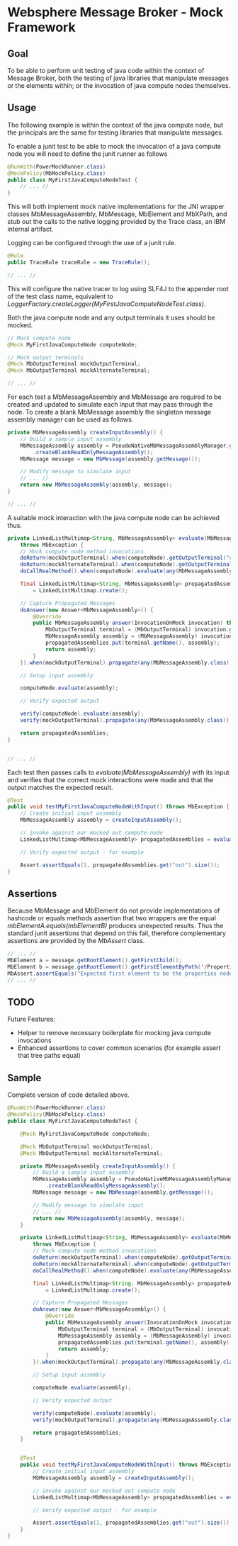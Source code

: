 Websphere Message Broker - Mock Framework
=========================================

Goal
----

To be able to perform unit testing of java code within the context of Message
Broker, both the testing of java libraries that manipulate messages or the
elements within; or the invocation of java compute nodes themselves.

Usage
-----

The following example is within the context of the java compute node, but the
principals are the same for testing libraries that manipulate messages.

To enable a junit test to be able to mock the invocation of a java compute node
you will need to define the junit runner as follows

```java
@RunWith(PowerMockRunner.class)
@MockPolicy(MbMockPolicy.class)
public class MyFirstJavaComputeNodeTest {
    // ... //
}
```

This will both implement mock native implementations for the JNI wrapper classes
MbMessageAssembly, MbMessage, MbElement and MbXPath, and stub out the calls to
the native logging provided by the Trace class, an IBM internal artifact.

Logging can be configured through the use of a junit rule.

```java
@Rule
public TraceRule traceRule = new TraceRule();

// ... //
```

This will configure the native tracer to log using SLF4J to the appender root
of the test class name, equivalent to _LoggerFactory.createLogger(MyFirstJavaComputeNodeTest.class)_.

Both the java compute node and any output terminals it uses should be mocked.

```java
// Mock compute node
@Mock MyFirstJavaComputeNode computeNode;

// Mock output terminals
@Mock MbOutputTerminal mockOutputTerminal;
@Mock MbOutputTerminal mockAlternateTerminal;

// ... //
```

For each test a MbMessageAssembly and MbMessage are required to be created and
updated to simulate each input that may pass through the node. To create a blank
MbMessage assembly the singleton message assembly manager can be used as follows.

```java
private MbMessageAssembly createInputAssembly() {
    // Build a sample input assembly
	MbMessageAssembly assembly = PseudoNativeMbMessageAssemblyManager.getInstance()
		.createBlankReadOnlyMessageAssembly();
	MbMessage message = new MbMessage(assembly.getMessage());

	// Modify message to simulate input
	// ... //
    return new MbMessageAssembly(assembly, message);
}

// ... //
```

A suitable mock interaction with the java compute node can be achieved thus.

```java
private LinkedListMultimap<String, MbMessageAssembly> evaluate(MbMessageAssembly assembly)
    throws MbException {
    // Mock compute node method invocations
	doReturn(mockOutputTerminal).when(computeNode).getOutputTerminal("out");
	doReturn(mockAlternateTerminal).when(computeNode).getOutputTerminal("alternate");
	doCallRealMethod().when(computeNode).evaluate(any(MbMessageAssembly.class));

	final LinkedListMultimap<String, MbMessageAssembly> propagatedAssemblies
	    = LinkedListMultimap.create();

	// Capture Propagated Messages
	doAnswer(new Answer<MbMessageAssembly>() {
		@Override
		public MbMessageAssembly answer(InvocationOnMock invocation) throws Throwable {
			MbOutputTerminal terminal = (MbOutputTerminal) invocation.getMock();
			MbMessageAssembly assembly = (MbMessageAssembly) invocation.getArguments()[0];
			propagatedAssemblies.put(terminal.getName(), assembly);
			return assembly;
		}
	}).when(mockOutputTerminal).propagate(any(MbMessageAssembly.class));

	// Setup input assembly

	computeNode.evaluate(assembly);

	// Verify expected output

	verify(computeNode).evaluate(assembly);
	verify(mockOutputTerminal).propagate(any(MbMessageAssembly.class));

	return propagatedAssemblies;
}


// ... //
```

Each test then passes calls to _evaluate(MbMessageAssembly)_ with its input and
verifies that the correct mock interactions were made and that the output matches
the expected result.

```java
@Test
public void testMyFirstJavaComputeNodeWithInput() throws MbException {
    // Create initial input assembly
    MbMessageAssembly assembly = createInputAssembly();

    // invoke against our mocked out compute node
    LinkedListMultimap<MbMessageAssembly> propagatedAssemblies = evaluate(assembly);

	// Verify expected output - for example

	Assert.assertEquals(1, propagatedAssemblies.get("out").size());
}

```

Assertions
----------

Because MbMessage and MbElement do not provide implementations of hashcode or equals methods assertion that two wrappers
are the equal _mbElementA.equals(mbElementB)_ produces unexpected results. Thus the standard junit assertions that
depend on this fail, therefore complementary assertions are provided by the _MbAssert_ class.

```java
// ... //
MbElement a = message.getRootElement().getFirstChild();
MbElement b = message.getRootElement().getFirstElementByPath('/Properties');
MbAssert.assertEquals("Expected first element to be the properties node", a, b);
// ... //
```

TODO
----

Future Features:

* Helper to remove necessary boilerplate for mocking java compute invocations
* Enhanced assertions to cover common scenarios (for example assert that tree paths equal)

Sample
------

Complete version of code detailed above.

```java
@RunWith(PowerMockRunner.class)
@MockPolicy(MbMockPolicy.class)
public class MyFirstJavaComputeNodeTest {

	@Mock MyFirstJavaComputeNode computeNode;

	@Mock MbOutputTerminal mockOutputTerminal;
	@Mock MbOutputTerminal mockAlternateTerminal;

    private MbMessageAssembly createInputAssembly() {
        // Build a sample input assembly
		MbMessageAssembly assembly = PseudoNativeMbMessageAssemblyManager.getInstance()
			.createBlankReadOnlyMessageAssembly();
		MbMessage message = new MbMessage(assembly.getMessage());

		// Modify message to simulate input
		// ... //
        return new MbMessageAssembly(assembly, message);
    }

	private LinkedListMultimap<String, MbMessageAssembly> evaluate(MbMessageAssembly assembly) 
	    throws MbException {	        
        // Mock compute node method invocations    
		doReturn(mockOutputTerminal).when(computeNode).getOutputTerminal("out");
		doReturn(mockAlternateTerminal).when(computeNode).getOutputTerminal("alternate");
		doCallRealMethod().when(computeNode).evaluate(any(MbMessageAssembly.class));

		final LinkedListMultimap<String, MbMessageAssembly> propagatedAssemblies 
		    = LinkedListMultimap.create();

		// Capture Propagated Messages
		doAnswer(new Answer<MbMessageAssembly>() {
			@Override
			public MbMessageAssembly answer(InvocationOnMock invocation) throws Throwable {
				MbOutputTerminal terminal = (MbOutputTerminal) invocation.getMock();
				MbMessageAssembly assembly = (MbMessageAssembly) invocation.getArguments()[0];
				propagatedAssemblies.put(terminal.getName(), assembly);
				return assembly;
			}
		}).when(mockOutputTerminal).propagate(any(MbMessageAssembly.class));

		// Setup input assembly

		computeNode.evaluate(assembly);

		// Verify expected output

		verify(computeNode).evaluate(assembly);
		verify(mockOutputTerminal).propagate(any(MbMessageAssembly.class));

		return propagatedAssemblies;
	}


	@Test
	public void testMyFirstJavaComputeNodeWithInput() throws MbException {
	    // Create initial input assembly
	    MbMessageAssembly assembly = createInputAssembly();

	    // invoke against our mocked out compute node
	    LinkedListMultimap<MbMessageAssembly> propagatedAssemblies = evaluate(assembly);

		// Verify expected output - for example

		Assert.assertEquals(1, propagatedAssemblies.get("out").size());
	}
}

```